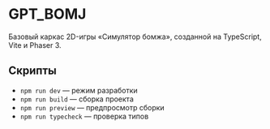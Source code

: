 # GPT_BOMJ

Базовый каркас 2D-игры «Симулятор бомжа», созданной на TypeScript, Vite и Phaser 3.

## Скрипты

- `npm run dev` — режим разработки
- `npm run build` — сборка проекта
- `npm run preview` — предпросмотр сборки
- `npm run typecheck` — проверка типов

